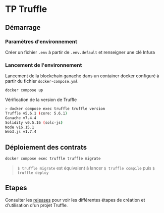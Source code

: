# TP Truffle

## Démarrage

### Paramètres d'environnement

Créer un fichier `.env` à partir de `.env.default` et renseigner une clé Infura

### Lancement de l'environnement

Lancement de la blockchain ganache dans un container docker configuré à partir du fichier `docker-compose.yml`

```sh
docker compose up
```

Vérification de la version de Truffle

```sh
> docker compose exec truffle truffle version
Truffle v5.6.1 (core: 5.6.1)
Ganache v7.4.4
Solidity v0.5.16 (solc-js)
Node v16.15.1
Web3.js v1.7.4
```

## Déploiement des contrats

```sh
docker compose exec truffle truffle migrate
```

> `$ truffle migrate` est équivalent à lancer `$ truffle compile` puis `$ truffle deploy`

## Etapes

Consulter les [releases](https://github.com/EmileCalixte/alyra-truffle/releases) pour voir les différentes étapes de création et d'utilisation d'un projet Truffle.
